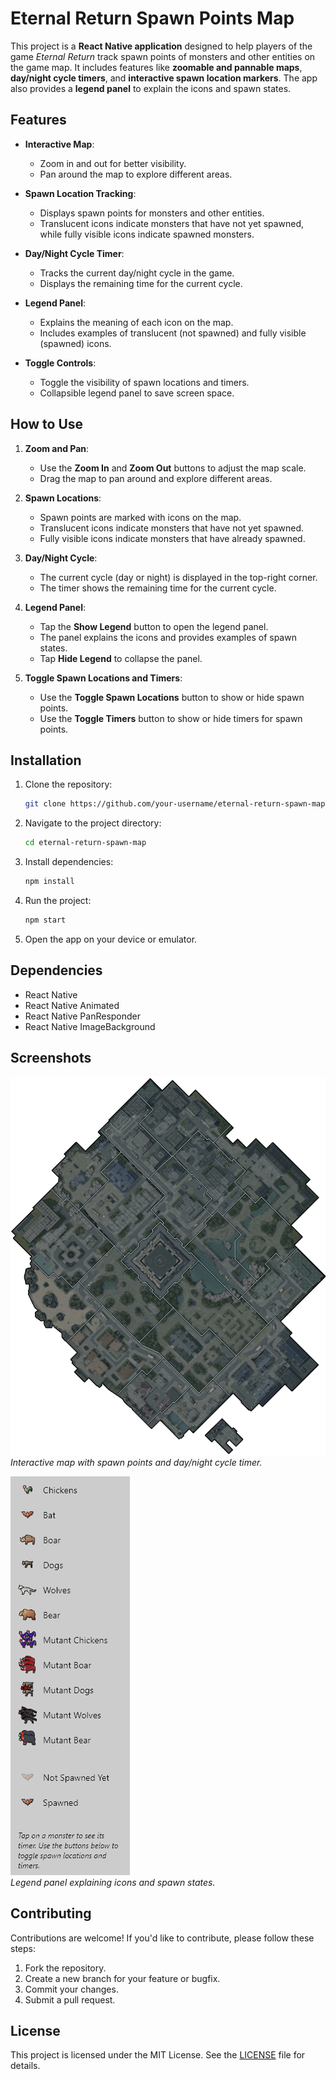 
# Eternal Return Spawn Points Map

This project is a **React Native application** designed to help players of the game *Eternal Return* track spawn points of monsters and other entities on the game map. It includes features like **zoomable and pannable maps**, **day/night cycle timers**, and **interactive spawn location markers**. The app also provides a **legend panel** to explain the icons and spawn states.

## Features

- **Interactive Map**:
  - Zoom in and out for better visibility.
  - Pan around the map to explore different areas.

- **Spawn Location Tracking**:
  - Displays spawn points for monsters and other entities.
  - Translucent icons indicate monsters that have not yet spawned, while fully visible icons indicate spawned monsters.

- **Day/Night Cycle Timer**:
  - Tracks the current day/night cycle in the game.
  - Displays the remaining time for the current cycle.

- **Legend Panel**:
  - Explains the meaning of each icon on the map.
  - Includes examples of translucent (not spawned) and fully visible (spawned) icons.

- **Toggle Controls**:
  - Toggle the visibility of spawn locations and timers.
  - Collapsible legend panel to save screen space.

## How to Use

1. **Zoom and Pan**:
   - Use the **Zoom In** and **Zoom Out** buttons to adjust the map scale.
   - Drag the map to pan around and explore different areas.

2. **Spawn Locations**:
   - Spawn points are marked with icons on the map.
   - Translucent icons indicate monsters that have not yet spawned.
   - Fully visible icons indicate monsters that have already spawned.

3. **Day/Night Cycle**:
   - The current cycle (day or night) is displayed in the top-right corner.
   - The timer shows the remaining time for the current cycle.

4. **Legend Panel**:
   - Tap the **Show Legend** button to open the legend panel.
   - The panel explains the icons and provides examples of spawn states.
   - Tap **Hide Legend** to collapse the panel.

5. **Toggle Spawn Locations and Timers**:
   - Use the **Toggle Spawn Locations** button to show or hide spawn points.
   - Use the **Toggle Timers** button to show or hide timers for spawn points.

## Installation

1. Clone the repository:
   ```bash
   git clone https://github.com/your-username/eternal-return-spawn-map.git
   ```

2. Navigate to the project directory:
   ```bash
   cd eternal-return-spawn-map
   ```

3. Install dependencies:
   ```bash
   npm install
   ```

4. Run the project:
   ```bash
   npm start
   ```

5. Open the app on your device or emulator.

## Dependencies

- React Native
- React Native Animated
- React Native PanResponder
- React Native ImageBackground

## Screenshots

![Map Screenshot](screenshots/map.png)  
*Interactive map with spawn points and day/night cycle timer.*

![Legend Screenshot](screenshots/legend.png)  
*Legend panel explaining icons and spawn states.*

## Contributing

Contributions are welcome! If you'd like to contribute, please follow these steps:

1. Fork the repository.
2. Create a new branch for your feature or bugfix.
3. Commit your changes.
4. Submit a pull request.

## License

This project is licensed under the MIT License. See the [LICENSE](LICENSE) file for details.

